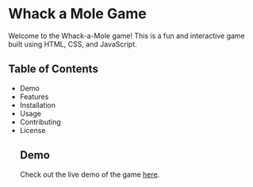 # Whack a Mole Game 
Welcome to the Whack-a-Mole game! This is a fun and interactive game built using HTML, CSS, and JavaScript.
## Table of Contents
- Demo
- Features
- Installation
- Usage
- Contributing
- License
  ## Demo
  Check out the live demo of the game [here](https://rad-croquembouche-a10557.netlify.app/).
  
  
